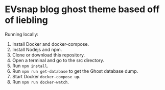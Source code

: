 # EVsnap blog ghost theme based off of liebling

Running locally: 
1. Install Docker and docker-compose.
2. Install Nodejs and npm.
3. Clone or download this repository.
4. Open a terminal and go to the src directory.
5. Run `npm install`.
6. Run `npm run get-database` to get the Ghost database dump.
7. Start Docker `docker-compose up`. 
8. Run `npm run docker-watch`.